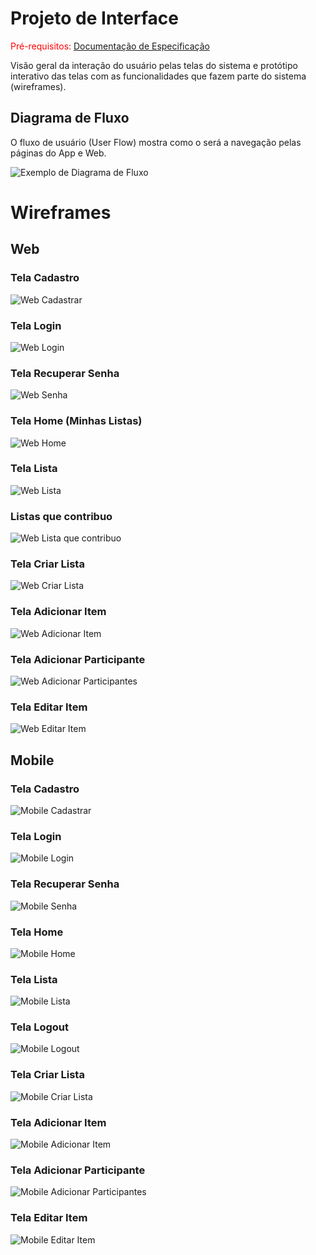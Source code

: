 
# Projeto de Interface

<span style="color:red">Pré-requisitos: <a href="2-Especificação do Projeto.md"> Documentação de Especificação</a></span>

Visão geral da interação do usuário pelas telas do sistema e protótipo interativo das telas com as funcionalidades que fazem parte do sistema (wireframes).

## Diagrama de Fluxo

O fluxo de usuário (User Flow) mostra como o será a navegação pelas páginas do App e Web.

![Exemplo de Diagrama de Fluxo](img/diagrama-fluxo-Connexa.jpg)

# Wireframes

## Web

### Tela Cadastro
![Web Cadastrar](img/cadastro-web.png)
### Tela Login
![Web Login](img/entrar-web.png)
### Tela Recuperar Senha
![Web Senha](img/recuperar-senha-web.png)
### Tela Home (Minhas Listas)
![Web Home](img/minhas-listas-web.png)
### Tela Lista
![Web Lista](img/marcas-itens-web.png)
### Listas que contribuo
![Web Lista que contribuo](img/listas-contribuo-web.png)
### Tela Criar Lista
![Web Criar Lista](img/criar-lista-web.png)
### Tela Adicionar Item
![Web Adicionar Item](img/add-itens-web.png)
### Tela Adicionar Participante
![Web Adicionar Participantes](img/compartilhar-lista-web.png)
### Tela Editar Item
![Web Editar Item](img/editar-lista-web.png)

## Mobile

### Tela Cadastro
![Mobile Cadastrar](img/Mobile-Cadastrar.png)
### Tela Login
![Mobile Login](img/Mobile-Login.png)
### Tela Recuperar Senha
![Mobile Senha](img/Recuperar-Senha.png)
### Tela Home
![Mobile Home](img/Mobile-Home.png)
### Tela Lista
![Mobile Lista](img/Mobile-Lista.png)
### Tela Logout
![Mobile Logout](img/Mobile-Logout-Profile.png)
### Tela Criar Lista
![Mobile Criar Lista](img/Mobile-Criar-Lista.png)
### Tela Adicionar Item
![Mobile Adicionar Item](img/Mobile-Adicionar-Item.png)
### Tela Adicionar Participante
![Mobile Adicionar Participantes](img/Mobile-Adicionar-Participantes.png)
### Tela Editar Item
![Mobile Editar Item](img/Mobile-Editar-Item.png)



